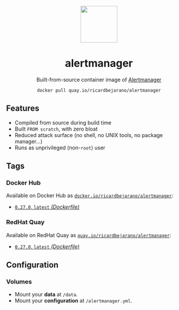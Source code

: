 <div align="center">
	<p><img src="https://em-content.zobj.net/thumbs/160/apple/325/fire_1f525.png" width="100px"></p>
	<h1>alertmanager</h1>
	<p>Built-from-source container image of <a href="https://github.com/prometheus/alertmanager">Alertmanager</a></p>
	<code>docker pull quay.io/ricardbejarano/alertmanager</code>
</div>


## Features

* Compiled from source during build time
* Built `FROM scratch`, with zero bloat
* Reduced attack surface (no shell, no UNIX tools, no package manager...)
* Runs as unprivileged (non-`root`) user


## Tags

### Docker Hub

Available on Docker Hub as [`docker.io/ricardbejarano/alertmanager`](https://hub.docker.com/r/ricardbejarano/alertmanager):

- [`0.27.0`, `latest` *(Dockerfile)*](Dockerfile)

### RedHat Quay

Available on RedHat Quay as [`quay.io/ricardbejarano/alertmanager`](https://quay.io/repository/ricardbejarano/alertmanager):

- [`0.27.0`, `latest` *(Dockerfile)*](Dockerfile)


## Configuration

### Volumes

- Mount your **data** at `/data`.
- Mount your **configuration** at `/alertmanager.yml`.
